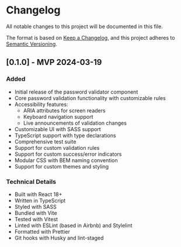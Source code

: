 # Changelog

All notable changes to this project will be documented in this file.

The format is based on [Keep a Changelog](https://keepachangelog.com/en/1.0.0/),
and this project adheres to [Semantic Versioning](https://semver.org/spec/v2.0.0.html).

## [0.1.0] - MVP 2024-03-19

### Added

- Initial release of the password validator component
- Core password validation functionality with customizable rules
- Accessibility features:
  - ARIA attributes for screen readers
  - Keyboard navigation support
  - Live announcements of validation changes
- Customizable UI with SASS support
- TypeScript support with type declarations
- Comprehensive test suite
- Support for custom validation rules
- Support for custom success/error indicators
- Modular CSS with BEM naming convention
- Support for custom themes and styling

### Technical Details

- Built with React 18+
- Written in TypeScript
- Styled with SASS
- Bundled with Vite
- Tested with Vitest
- Linted with ESLint (based in Airbnb) and Stylelint
- Formatted with Prettier
- Git hooks with Husky and lint-staged
